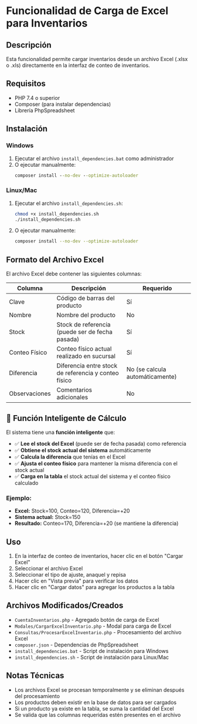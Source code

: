 # Funcionalidad de Carga de Excel para Inventarios

## Descripción
Esta funcionalidad permite cargar inventarios desde un archivo Excel (.xlsx o .xls) directamente en la interfaz de conteo de inventarios.

## Requisitos
- PHP 7.4 o superior
- Composer (para instalar dependencias)
- Librería PhpSpreadsheet

## Instalación

### Windows
1. Ejecutar el archivo `install_dependencies.bat` como administrador
2. O ejecutar manualmente:
   ```cmd
   composer install --no-dev --optimize-autoloader
   ```

### Linux/Mac
1. Ejecutar el archivo `install_dependencies.sh`:
   ```bash
   chmod +x install_dependencies.sh
   ./install_dependencies.sh
   ```
2. O ejecutar manualmente:
   ```bash
   composer install --no-dev --optimize-autoloader
   ```

## Formato del Archivo Excel

El archivo Excel debe contener las siguientes columnas:

| Columna | Descripción | Requerido |
|---------|-------------|-----------|
| Clave | Código de barras del producto | Sí |
| Nombre | Nombre del producto | No |
| Stock | Stock de referencia (puede ser de fecha pasada) | Sí |
| Conteo Físico | Conteo físico actual realizado en sucursal | Sí |
| Diferencia | Diferencia entre stock de referencia y conteo físico | No (se calcula automáticamente) |
| Observaciones | Comentarios adicionales | No |

## 🧠 Función Inteligente de Cálculo

El sistema tiene una **función inteligente** que:

- ✅ **Lee el stock del Excel** (puede ser de fecha pasada) como referencia
- ✅ **Obtiene el stock actual del sistema** automáticamente
- ✅ **Calcula la diferencia** que tenías en el Excel
- ✅ **Ajusta el conteo físico** para mantener la misma diferencia con el stock actual
- ✅ **Carga en la tabla** el stock actual del sistema y el conteo físico calculado

### Ejemplo:
- **Excel:** Stock=100, Conteo=120, Diferencia=+20
- **Sistema actual:** Stock=150
- **Resultado:** Conteo=170, Diferencia=+20 (se mantiene la diferencia)

## Uso

1. En la interfaz de conteo de inventarios, hacer clic en el botón "Cargar Excel"
2. Seleccionar el archivo Excel
3. Seleccionar el tipo de ajuste, anaquel y repisa
4. Hacer clic en "Vista previa" para verificar los datos
5. Hacer clic en "Cargar datos" para agregar los productos a la tabla

## Archivos Modificados/Creados

- `CuentaInventarios.php` - Agregado botón de carga de Excel
- `Modales/CargarExcelInventario.php` - Modal para carga de Excel
- `Consultas/ProcesarExcelInventario.php` - Procesamiento del archivo Excel
- `composer.json` - Dependencias de PhpSpreadsheet
- `install_dependencies.bat` - Script de instalación para Windows
- `install_dependencies.sh` - Script de instalación para Linux/Mac

## Notas Técnicas

- Los archivos Excel se procesan temporalmente y se eliminan después del procesamiento
- Los productos deben existir en la base de datos para ser cargados
- Si un producto ya existe en la tabla, se suma la cantidad del Excel
- Se valida que las columnas requeridas estén presentes en el archivo
